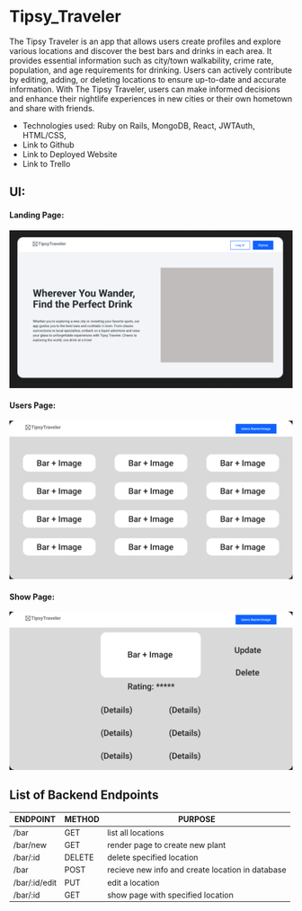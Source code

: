 # Tipsy_Traveler

The Tipsy Traveler is an app that allows users create profiles and explore various locations and discover the best bars and drinks in each area. It provides essential information such as city/town walkability, crime rate, population, and age requirements for drinking. Users can actively contribute by editing, adding, or deleting locations to ensure up-to-date and accurate information. With The Tipsy Traveler, users can make informed decisions and enhance their nightlife experiences in new cities or their own hometown and share with friends.


* Technologies used: Ruby on Rails, MongoDB, React, JWTAuth, HTML/CSS, 
* Link to Github
* Link to Deployed Website
* Link to Trello

## UI:

#### Landing Page:
![Landing Page](./public/Landing.png)

#### Users Page:
![User Page](./public/User.png)

#### Show Page:
![Show Page](./public/Show.png)


## List of Backend Endpoints
| ENDPOINT | METHOD | PURPOSE |
|----------|--------|---------|
| /bar | GET | list all locations |
| /bar/new | GET | render page to create new plant |
| /bar/:id | DELETE | delete specified location |
| /bar | POST | recieve new info and create location in database |
| /bar/:id/edit | PUT | edit a location |
| /bar/:id | GET | show page with specified location |